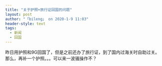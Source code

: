 ```yaml
---
title: "关于护照+旅行证回国的问题"
layout: post
author: "「bileng」 on 2020-1-9 11:03"
header-style: text
tags:
  - 新闻
  - 回国
---
```


<head></head>
<body>
  昨日用护照和9G回国了，但是之前还办了旅行证，到了国内过海关时自助过关。那么，再补一个护照。。。可以来一波骚操作不？
</body>


